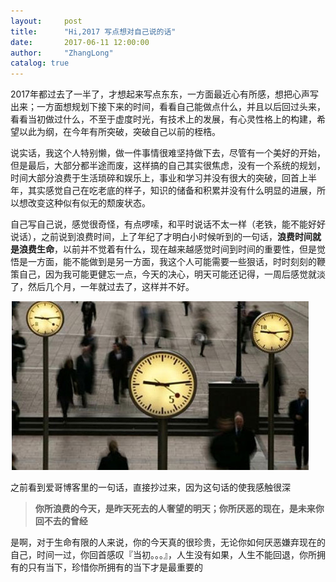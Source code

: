 ```yaml
---
layout:     post
title:      "Hi,2017 写点想对自己说的话"
date:       2017-06-11 12:00:00
author:     "ZhangLong"
catalog: true
---
```


2017年都过去了一半了，才想起来写点东东，一方面最近心有所感，想把心声写出来；一方面想规划下接下来的时间，看看自己能做点什么，并且以后回过头来，看看当初做过什么，不至于虚度时光，有技术上的发展，有心灵性格上的构建，希望以此为纲，在今年有所突破，突破自己以前的桎梏。<br>

说实话，我这个人特别懒，做一件事情很难坚持做下去，尽管有一个美好的开始，但是最后，大部分都半途而废，这样搞的自己其实很焦虑，没有一个系统的规划，时间大部分浪费于生活琐碎和娱乐上，事业和学习并没有很大的突破，回首上半年，其实感觉自己在吃老底的样子，知识的储备和积累并没有什么明显的进展，所以想改变这种似有似无的颓废状态。<br>

自己写自己说，感觉很奇怪，有点啰嗦，和平时说话不太一样（老铁，能不能好好说话），之前说到浪费时间，上了年纪了才明白小时候听到的一句话，**浪费时间就是浪费生命**，以前并不觉着有什么，现在越来越感觉时间到时间的重要性，但是觉悟是一方面，能不能做到是另一方面，我这个人可能需要一些狠话，时时刻刻的鞭策自己，因为我可能更健忘一点，今天的决心，明天可能还记得，一周后感觉就淡了，然后几个月，一年就过去了，这样并不好。<br>

![time](../img/time.jpg)

之前看到爱哥博客里的一句话，直接抄过来，因为这句话的使我感触很深<br>

>  **你所浪费的今天，是昨天死去的人奢望的明天；你所厌恶的现在，是未来你回不去的曾经**

是啊，对于生命有限的人来说，你的今天真的很珍贵，无论你如何厌恶嫌弃现在的自己，时间一过，你回首感叹『当初。。。』，人生没有如果，人生不能回退，你所拥有的只有当下，珍惜你所拥有的当下才是最重要的<br>

